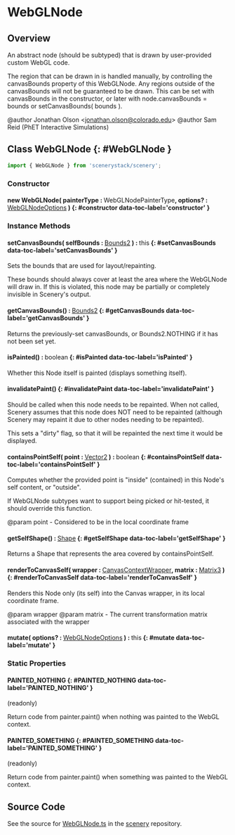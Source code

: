 # WebGLNode

## Overview

An abstract node (should be subtyped) that is drawn by user-provided custom WebGL code.

The region that can be drawn in is handled manually, by controlling the canvasBounds property of this WebGLNode.
Any regions outside of the canvasBounds will not be guaranteed to be drawn. This can be set with canvasBounds in the
constructor, or later with node.canvasBounds = bounds or setCanvasBounds( bounds ).

@author Jonathan Olson &lt;jonathan.olson@colorado.edu&gt;
@author Sam Reid (PhET Interactive Simulations)

## Class WebGLNode {: #WebGLNode }


```js
import { WebGLNode } from 'scenerystack/scenery';
```
### Constructor

#### new WebGLNode( painterType : <span style="font-weight: 400;">WebGLNodePainterType</span>, options? : <span style="font-weight: 400;">[WebGLNodeOptions](../scenery/WebGLNode.md#WebGLNodeOptions)</span> ) {: #constructor data-toc-label='constructor' }

### Instance Methods

#### setCanvasBounds( selfBounds : <span style="font-weight: 400;">[Bounds2](../dot/Bounds2.md)</span> ) : <span style="font-weight: 400;"><span style="color: hsla(calc(var(--md-hue) + 180deg),80%,40%,1);">this</span></span> {: #setCanvasBounds data-toc-label='setCanvasBounds' }

Sets the bounds that are used for layout/repainting.

These bounds should always cover at least the area where the WebGLNode will draw in. If this is violated, this
node may be partially or completely invisible in Scenery's output.

#### getCanvasBounds() : <span style="font-weight: 400;">[Bounds2](../dot/Bounds2.md)</span> {: #getCanvasBounds data-toc-label='getCanvasBounds' }

Returns the previously-set canvasBounds, or Bounds2.NOTHING if it has not been set yet.

#### isPainted() : <span style="font-weight: 400;"><span style="color: hsla(calc(var(--md-hue) + 180deg),80%,40%,1);">boolean</span></span> {: #isPainted data-toc-label='isPainted' }

Whether this Node itself is painted (displays something itself).

#### invalidatePaint() {: #invalidatePaint data-toc-label='invalidatePaint' }

Should be called when this node needs to be repainted. When not called, Scenery assumes that this node does
NOT need to be repainted (although Scenery may repaint it due to other nodes needing to be repainted).

This sets a "dirty" flag, so that it will be repainted the next time it would be displayed.

#### containsPointSelf( point : <span style="font-weight: 400;">[Vector2](../dot/Vector2.md)</span> ) : <span style="font-weight: 400;"><span style="color: hsla(calc(var(--md-hue) + 180deg),80%,40%,1);">boolean</span></span> {: #containsPointSelf data-toc-label='containsPointSelf' }

Computes whether the provided point is "inside" (contained) in this Node's self content, or "outside".

If WebGLNode subtypes want to support being picked or hit-tested, it should override this function.

@param point - Considered to be in the local coordinate frame

#### getSelfShape() : <span style="font-weight: 400;">[Shape](../kite/Shape.md)</span> {: #getSelfShape data-toc-label='getSelfShape' }

Returns a Shape that represents the area covered by containsPointSelf.

#### renderToCanvasSelf( wrapper : <span style="font-weight: 400;">[CanvasContextWrapper](../scenery/CanvasContextWrapper.md)</span>, matrix : <span style="font-weight: 400;">[Matrix3](../dot/Matrix3.md)</span> ) {: #renderToCanvasSelf data-toc-label='renderToCanvasSelf' }

Renders this Node only (its self) into the Canvas wrapper, in its local coordinate frame.

@param wrapper
@param matrix - The current transformation matrix associated with the wrapper

#### mutate( options? : <span style="font-weight: 400;">[WebGLNodeOptions](../scenery/WebGLNode.md#WebGLNodeOptions)</span> ) : <span style="font-weight: 400;"><span style="color: hsla(calc(var(--md-hue) + 180deg),80%,40%,1);">this</span></span> {: #mutate data-toc-label='mutate' }

### Static Properties

#### PAINTED_NOTHING {: #PAINTED_NOTHING data-toc-label='PAINTED_NOTHING' }

(readonly)

Return code from painter.paint() when nothing was painted to the WebGL context.

#### PAINTED_SOMETHING {: #PAINTED_SOMETHING data-toc-label='PAINTED_SOMETHING' }

(readonly)

Return code from painter.paint() when something was painted to the WebGL context.



## Source Code

See the source for [WebGLNode.ts](https://github.com/phetsims/scenery/blob/main/js/nodes/WebGLNode.ts) in the [scenery](https://github.com/phetsims/scenery) repository.
